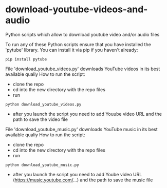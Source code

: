 # download-youtube-videos-and-audio
Python scripts which allow to download youtube video and/or audio files

To run any of these Python scripts ensure that you have installed the 'pytube' library. You can install it via pip if you haven't already: 
```
pip install pytube
```

File 'download_youtube_videos.py' downloads YouTube videos in its best available qualiy 
How to run the script:
- clone the repo
- cd into the new directory with the repo files
- run 
```
python download_youtube_videos.py
```
- after you launch the script you need to add Youube video URL and the path to save the video file


File 'download_youtube_music.py' downloads YouTube music in its best available qualiy 
How to run the script:
- clone the repo
- cd into the new directory with the repo files
- run
```
python download_youtube_music.py
```
- after you launch the script you need to add Yoube video URL (https://music.youtube.com/...) and the path to save the music file
